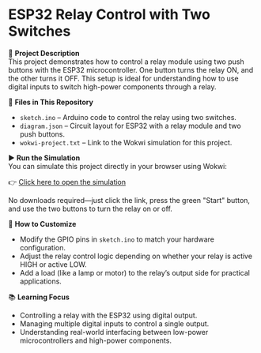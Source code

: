 # ESP32 Relay Control with Two Switches

🔌 **Project Description**  
This project demonstrates how to control a relay module using two push buttons with the ESP32 microcontroller. One button turns the relay ON, and the other turns it OFF. This setup is ideal for understanding how to use digital inputs to switch high-power components through a relay.

📁 **Files in This Repository**  
- `sketch.ino` – Arduino code to control the relay using two switches.  
- `diagram.json` – Circuit layout for ESP32 with a relay module and two push buttons.  
- `wokwi-project.txt` – Link to the Wokwi simulation for this project.

▶️ **Run the Simulation**  
You can simulate this project directly in your browser using Wokwi:

👉 [Click here to open the simulation](https://wokwi.com/projects/432110423013660673)

No downloads required—just click the link, press the green "Start" button, and use the two buttons to turn the relay on or off.

🔧 **How to Customize**  
- Modify the GPIO pins in `sketch.ino` to match your hardware configuration.  
- Adjust the relay control logic depending on whether your relay is active HIGH or active LOW.  
- Add a load (like a lamp or motor) to the relay’s output side for practical applications.

📚 **Learning Focus**  
- Controlling a relay with the ESP32 using digital output.  
- Managing multiple digital inputs to control a single output.  
- Understanding real-world interfacing between low-power microcontrollers and high-power components.
